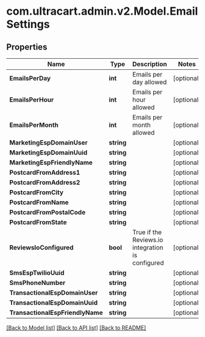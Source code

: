 
# com.ultracart.admin.v2.Model.EmailSettings

## Properties

Name | Type | Description | Notes
------------ | ------------- | ------------- | -------------
**EmailsPerDay** | **int** | Emails per day allowed | [optional] 
**EmailsPerHour** | **int** | Emails per hour allowed | [optional] 
**EmailsPerMonth** | **int** | Emails per month allowed | [optional] 
**MarketingEspDomainUser** | **string** |  | [optional] 
**MarketingEspDomainUuid** | **string** |  | [optional] 
**MarketingEspFriendlyName** | **string** |  | [optional] 
**PostcardFromAddress1** | **string** |  | [optional] 
**PostcardFromAddress2** | **string** |  | [optional] 
**PostcardFromCity** | **string** |  | [optional] 
**PostcardFromName** | **string** |  | [optional] 
**PostcardFromPostalCode** | **string** |  | [optional] 
**PostcardFromState** | **string** |  | [optional] 
**ReviewsIoConfigured** | **bool** | True if the Reviews.io integration is configured | [optional] 
**SmsEspTwilioUuid** | **string** |  | [optional] 
**SmsPhoneNumber** | **string** |  | [optional] 
**TransactionalEspDomainUser** | **string** |  | [optional] 
**TransactionalEspDomainUuid** | **string** |  | [optional] 
**TransactionalEspFriendlyName** | **string** |  | [optional] 

[[Back to Model list]](../README.md#documentation-for-models)
[[Back to API list]](../README.md#documentation-for-api-endpoints)
[[Back to README]](../README.md)

